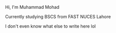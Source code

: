 Hi, I'm Muhammad Mohad

Currently studying BSCS from FAST NUCES Lahore

I don't even know what else to write here lol
